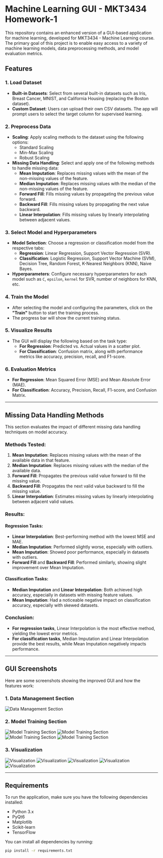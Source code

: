 # Machine Learning GUI - MKT3434 Homework-1

This repository contains an enhanced version of a GUI-based application for machine learning, developed for MKT3434 - Machine Learning course. The primary goal of this project is to enable easy access to a variety of machine learning models, data preprocessing methods, and model evaluation metrics.

## Features

### 1. **Load Dataset**
- **Built-in Datasets**: Select from several built-in datasets such as Iris, Breast Cancer, MNIST, and California Housing (replacing the Boston dataset).
- **Custom Dataset**: Users can upload their own CSV datasets. The app will prompt users to select the target column for supervised learning.

### 2. **Preprocess Data**
- **Scaling**: Apply scaling methods to the dataset using the following options:
  - Standard Scaling
  - Min-Max Scaling
  - Robust Scaling
- **Missing Data Handling**: Select and apply one of the following methods to handle missing data:
  - **Mean Imputation**: Replaces missing values with the mean of the non-missing values of the feature.
  - **Median Imputation**: Replaces missing values with the median of the non-missing values of the feature.
  - **Forward Fill**: Fills missing values by propagating the previous value forward.
  - **Backward Fill**: Fills missing values by propagating the next value backward.
  - **Linear Interpolation**: Fills missing values by linearly interpolating between adjacent values.

### 3. **Select Model and Hyperparameters**
- **Model Selection**: Choose a regression or classification model from the respective tabs:
  - **Regression**: Linear Regression, Support Vector Regression (SVR).
  - **Classification**: Logistic Regression, Support Vector Machine (SVM), Decision Tree, Random Forest, K-Nearest Neighbors (KNN), Naive Bayes.
- **Hyperparameters**: Configure necessary hyperparameters for each model such as `C`, `epsilon`, `kernel` for SVR, number of neighbors for KNN, etc.

### 4. **Train the Model**
- After selecting the model and configuring the parameters, click on the **"Train"** button to start the training process.
- The progress bar will show the current training status.

### 5. **Visualize Results**
- The GUI will display the following based on the task type:
  - **For Regression**: Predicted vs. Actual values in a scatter plot.
  - **For Classification**: Confusion matrix, along with performance metrics like accuracy, precision, recall, and F1-score.

### 6. **Evaluation Metrics**
- **For Regression**: Mean Squared Error (MSE) and Mean Absolute Error (MAE).
- **For Classification**: Accuracy, Precision, Recall, F1-score, and Confusion Matrix.

---

## Missing Data Handling Methods

This section evaluates the impact of different missing data handling techniques on model accuracy.

### Methods Tested:
1. **Mean Imputation**: Replaces missing values with the mean of the available data in that feature.
2. **Median Imputation**: Replaces missing values with the median of the available data.
3. **Forward Fill**: Propagates the previous valid value forward to fill the missing value.
4. **Backward Fill**: Propagates the next valid value backward to fill the missing value.
5. **Linear Interpolation**: Estimates missing values by linearly interpolating between adjacent valid values.

### Results:

#### Regression Tasks:
- **Linear Interpolation**: Best-performing method with the lowest MSE and MAE.
- **Median Imputation**: Performed slightly worse, especially with outliers.
- **Mean Imputation**: Showed poor performance, especially in datasets with outliers.
- **Forward Fill** and **Backward Fill**: Performed similarly, showing slight improvement over Mean Imputation.

#### Classification Tasks:
- **Median Imputation** and **Linear Interpolation**: Both achieved high accuracy, especially in datasets with missing feature values.
- **Mean Imputation**: Had a noticeable negative impact on classification accuracy, especially with skewed datasets.

### Conclusion:
- **For regression tasks**, Linear Interpolation is the most effective method, yielding the lowest error metrics.
- **For classification tasks**, Median Imputation and Linear Interpolation provide the best results, while Mean Imputation negatively impacts performance.

---

## GUI Screenshots

Here are some screenshots showing the improved GUI and how the features work:

### 1. Data Management Section
![Data Management Section](screenshots/data_management.png)

### 2. Model Training Section
![Model Training Section](screenshots/model_training1.png)
![Model Training Section](screenshots/model_training2.png)
![Model Training Section](screenshots/model_training3.png)
![Model Training Section](screenshots/model_training4.png)

### 3. Visualization
![Visualization](screenshots/visualization1.png)
![Visualization](screenshots/visualization2.png)
![Visualization](screenshots/visualization3.png)
![Visualization](screenshots/visualization4.png)
![Visualization](screenshots/visualization5.png)

---

## Requirements

To run the application, make sure you have the following dependencies installed:

- Python 3.x
- PyQt6
- Matplotlib
- Scikit-learn
- TensorFlow

You can install all dependencies by running:

```bash
pip install -r requirements.txt